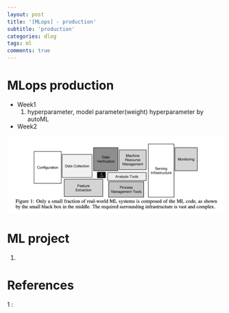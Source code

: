 ```yaml
---
layout: post
title: '[MLops] - production'
subtitle: 'production'
categories: dlog
tags: ml
comments: true
---
```


# MLops production
  * Week1 
    1. hyperparameter, model parameter(weight)
      hyperparameter by autoML
  * Week2
    

![2023-07-02-MLinfrastructure_asset](/assets/dlog/2023/2023-07-02-MLinfrastructure.png)

# ML project 
  1. 

# References
1 : 